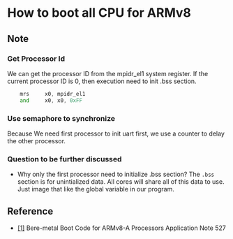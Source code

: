 # How to boot all CPU for ARMv8

## Note

### Get Processor Id

We can get the processor ID from the mpidr_el1 system register. If the current processor ID is 0, then execution need to init .bss section.

```asm
    mrs     x0, mpidr_el1
    and     x0, x0, 0xFF
```

### Use semaphore to synchronize

Because We need first processor to init uart first, we use a counter to delay the other processor.

### Question to be further discussed

* Why only the first processor need to initialize .bss section?
The `.bss` section is for unintialized data. All cores will share all of this data to use. Just image that like the global variable in our program.


## Reference

* [[1]](http://infocenter.arm.com/help/topic/com.arm.doc.dai0527a/DAI0527A_baremetal_boot_code_for_ARMv8_A_processors.pdf) Bere-metal Boot Code for ARMv8-A Processors Application Note 527
